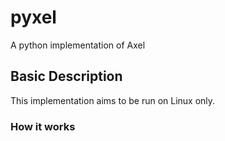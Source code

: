 # pyxel
A python implementation of Axel

## Basic Description
This implementation aims to be run on Linux only.

### How it works
